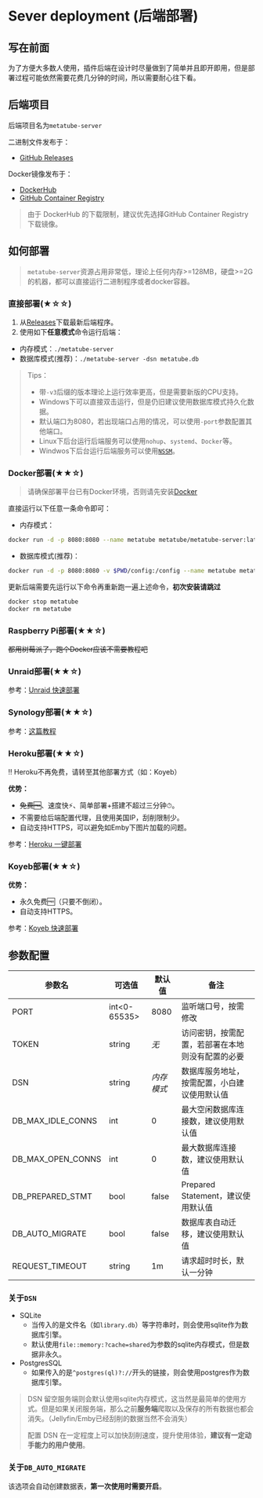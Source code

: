 # Sever deployment (后端部署)

## 写在前面

为了方便大多数人使用，插件后端在设计时尽量做到了简单并且即开即用，但是部署过程可能依然需要花费几分钟的时间，所以需要耐心往下看。

## 后端项目

后端项目名为`metatube-server`

二进制文件发布于：

- [GitHub Releases](https://github.com/metatube-community/metatube-server-releases/releases)

Docker镜像发布于：

- [DockerHub](https://hub.docker.com/r/metatube/metatube-server)
- [GitHub Container Registry](https://github.com/metatube-community/metatube-sdk-go/pkgs/container/metatube-server)

> 由于 DockerHub 的下载限制，建议优先选择GitHub Container Registry下载镜像。

## 如何部署

> `metatube-server`资源占用非常低，理论上任何内存>=128MB，硬盘>=2G的机器，都可以直接运行二进制程序或者docker容器。

### 直接部署(★☆☆)

1. 从[Releases](https://github.com/metatube-community/metatube-server-releases/releases)下载最新后端程序。
2. 使用如下**任意模式**命令运行后端：

- 内存模式：`./metatube-server`
- 数据库模式(推荐)：`./metatube-server -dsn metatube.db`

> Tips：
>
> - 带`-v3`后缀的版本理论上运行效率更高，但是需要新版的CPU支持。
> - Windows下可以直接双击运行，但是仍旧建议使用数据库模式持久化数据。
> - 默认端口为8080，若出现端口占用的情况，可以使用`-port`参数配置其他端口。
> - Linux下后台运行后端服务可以使用`nohup`、`systemd`、`Docker`等。
> - Windwos下后台运行后端服务可以使用[`NSSM`](https://nssm.cc/)。

### Docker部署(★★☆)

> 请确保部署平台已有Docker环境，否则请先安装[Docker](https://docs.docker.com/get-docker/)

直接运行以下任意一条命令即可：

- 内存模式：

```sh
docker run -d -p 8080:8080 --name metatube metatube/metatube-server:latest
```

- 数据库模式(推荐)：

```sh
docker run -d -p 8080:8080 -v $PWD/config:/config --name metatube metatube/metatube-server:latest -dsn /config/metatube.db
```

更新后端需要先运行以下命令再重新跑一遍上述命令，**初次安装请跳过**

```sh
docker stop metatube
docker rm metatube
```

### Raspberry Pi部署(★★☆)

~~都用树莓派了，跑个Docker应该不需要教程吧~~

### Unraid部署(★★☆)

参考：[Unraid 快速部署](../deploy/unraid/README.md)

### Synology部署(★★☆)

参考：[这篇教程](https://www.baozhiqiang.xyz/index.php/archives/32/)

### Heroku部署(★★☆)

‼️ Heroku不再免费，请转至其他部署方式（如：Koyeb）

**优势：**

- ~~免费🆓~~、速度快⚡️、简单部署+搭建不超过三分钟⏱。
- 不需要给后端配置代理，且使用美国IP，刮削限制少。
- 自动支持HTTPS，可以避免如Emby下图片加载的问题。

参考：[Heroku 一键部署](../deploy/heroku/README.md)

### Koyeb部署(★★☆)

**优势：**

- 永久免费🆓（只要不倒闭）。
- 自动支持HTTPS。

参考：[Koyeb 快速部署](../deploy/koyeb/README.md)

## 参数配置

| **参数名** | **可选值** | **默认值** | **备注** |
| --------- | --------- | --------- | ------- |
| PORT | int<0-65535> | 8080 | 监听端口号，按需修改 |
| TOKEN | string | _无_ | 访问密钥，按需配置，若部署在本地则没有配置的必要 |
| DSN | string | _内存模式_ | 数据库服务地址，按需配置，小白建议使用默认值 |
| DB_MAX_IDLE_CONNS | int | 0 | 最大空闲数据库连接数，建议使用默认值 |
| DB_MAX_OPEN_CONNS | int | 0 | 最大数据库连接数，建议使用默认值 |
| DB_PREPARED_STMT | bool | false | Prepared Statement，建议使用默认值 |
| DB_AUTO_MIGRATE | bool | false | 数据库表自动迁移，建议使用默认值 |
| REQUEST_TIMEOUT | string | 1m | 请求超时时长，默认一分钟 |

### 关于`DSN`

- SQLite
  - 当传入的是文件名（如`library.db`）等字符串时，则会使用sqlite作为数据库引擎。
  - 默认使用`file::memory:?cache=shared`为参数的sqlite内存模式，但是数据非永久。
- PostgresSQL
  - 如果传入的是`^postgres(ql)?://`开头的链接，则会使用postgres作为数据库引擎。

> DSN 留空服务端则会默认使用sqlite内存模式，这当然是最简单的使用方式。但是如果关闭服务端，那么之前**服务端**爬取以及保存的所有数据也都会消失。（Jellyfin/Emby已经刮削的数据当然不会消失）
>
> 配置 DSN 在一定程度上可以加快刮削速度，提升使用体验，**建议有一定动手能力的用户使用**。

### 关于`DB_AUTO_MIGRATE`

该选项会自动创建数据表，**第一次使用时需要开启**。
